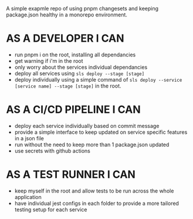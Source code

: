 A simple exapmle repo of using pnpm changesets and keeping package.json healthy in a monorepo environment.

# AS A DEVELOPER I CAN

- run pnpm i on the root, installing all dependancies
- get warning if i'm in the root
- only worry about the services individual dependancies
- deploy all services using `sls deploy --stage [stage]`
- deploy individually using a simple command of `sls deploy --service [service name] --stage [stage]` in the root.

# AS A CI/CD PIPELINE I CAN

- deploy each service individually based on commit message
- provide a simple interface to keep updated on service specific features in a json file
- run without the need to keep more than 1 package.json updated
- use secrets with github actions

# AS A TEST RUNNER I CAN

- keep myself in the root and allow tests to be run across the whole application
- have individual jest configs in each folder to provide a more tailored testing setup for each service
